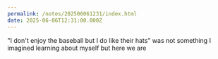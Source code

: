 ```yaml
---
permalink: /notes/202506061231/index.html
date: 2025-06-06T12:31:00.000Z
---
```


"I don't enjoy the baseball but I do like their hats" was not something I imagined learning about myself but here we are